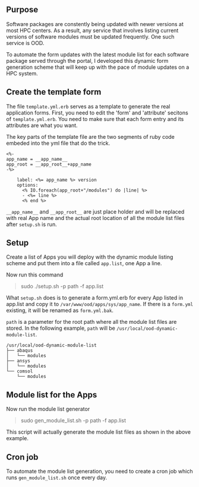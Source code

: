 ## Purpose

Software packages are constently being updated with newer versions at most HPC centers.
As a result, any service that involves listing current versions of software modules must 
be updated frequently. One such service is OOD. 

To automate the form updates with the latest module list for each software package served
through the portal, I developed this dynamic form generation scheme that will keep up with 
the pace of module updates on a HPC system.

## Create the template form

The file `template.yml.erb` serves as a template to generate the real application forms. 
First, you need to edit the 'form' and 'attribute' secitons of `template.yml.erb`. You need 
to make sure that each form entry and its attributes are what you want.

The key parts of the template file are the two segments of ruby code embeded into the yml file
that do the trick.

```
<%-
app_name = __app_name__
app_root = __app_root__+app_name
-%>
```
```
    label: <%= app_name %> version
    options:
      <% IO.foreach(app_root+"/modules") do |line| %>
      - <%= line %>
      <% end %>
```

`__app_name__` and `__app_root__` are just place holder and will be replaced with real App name 
and the actual root location of all the module list files after `setup.sh` is run.

## Setup

Create a list of Apps you will deploy with the dynamic module listing scheme and put them into a file called `app.list`, one App a line. 

Now run this command  
>sudo ./setup.sh -p path -f app.list

What `setup.sh` does is to generate a form.yml.erb for every App listed in app.list
and copy it to `/var/www/ood/apps/sys/app_name`. If there is a `form.yml` existing, it will be renamed as `form.yml.bak`.

`path` is a parameter for the root path where all the module list files are stored. In the following example, `path` will be `/usr/local/ood-dynamic-module-list`.
```
/usr/local/ood-dynamic-module-list
├── abaqus
│   └── modules
├── ansys
│   └── modules
└── comsol
    └── modules
```

## Module list for the Apps 

Now run the module list generator 

>sudo gen_module_list.sh -p path -f app.list

This script will actually generate the module list files as shown in the above example. 

## Cron job

To automate the module list generation, you need to create a cron job which runs `gen_module_list.sh` once every day. 

